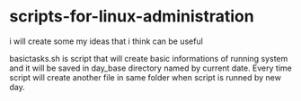 # scripts-for-linux-administration
i will create some my ideas that i think can be useful

basictasks.sh is script that will create basic informations of running system and it will be saved in day_base directory named by current date. Every time script will create another file in same folder when script is runned by new day.
